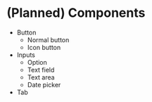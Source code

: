 # (Planned) Components
-   Button
    -   Normal button
    -   Icon button
-   Inputs
    -   Option
    -   Text field
    -   Text area
    -   Date picker
-   Tab
